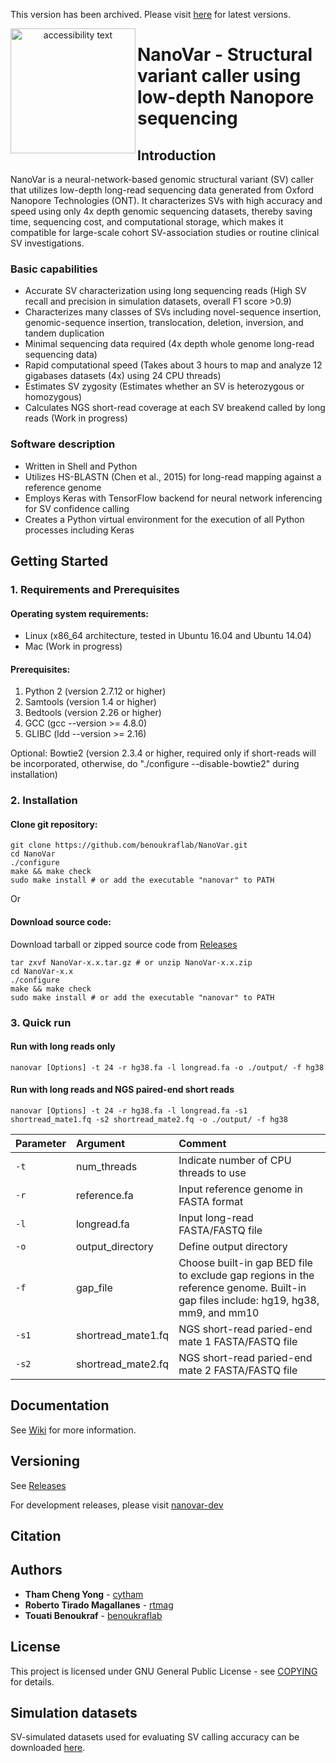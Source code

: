 This version has been archived. Please visit [here](https://github.com/cytham/nanovar) for latest versions.

<p align="center">
  <img src="http://benoukraf-lab.com/wp-content/uploads/2019/05/Nanovarlogo.png" width="200" alt="accessibility text" align='left'>
</p>

# NanoVar - Structural variant caller using low-depth Nanopore sequencing 

## Introduction
NanoVar is a neural-network-based genomic structural variant (SV) caller that utilizes low-depth long-read sequencing data generated from Oxford Nanopore Technologies (ONT). It characterizes SVs with high accuracy and speed using only 4x depth genomic sequencing datasets, thereby saving time, sequencing cost, and computational storage, which makes it compatible for large-scale cohort SV-association studies or routine clinical SV investigations.  

### Basic capabilities
* Accurate SV characterization using long sequencing reads (High SV recall and precision in simulation datasets, overall F1 score >0.9)  
* Characterizes many classes of SVs including novel-sequence insertion, genomic-sequence insertion, translocation, deletion, inversion, and tandem duplication  
* Minimal sequencing data required (4x depth whole genome long-read sequencing data)  
* Rapid computational speed (Takes about 3 hours to map and analyze 12 gigabases datasets (4x) using 24 CPU threads)  
* Estimates SV zygosity (Estimates whether an SV is heterozygous or homozygous)  
* Calculates NGS short-read coverage at each SV breakend called by long reads (Work in progress)  


### Software description
* Written in Shell and Python  
* Utilizes HS-BLASTN (Chen et al., 2015) for long-read mapping against a reference genome  
* Employs Keras with TensorFlow backend for neural network inferencing for SV confidence calling  
* Creates a Python virtual environment for the execution of all Python processes including Keras  


## Getting Started

### 1. Requirements and Prerequisites

#### Operating system requirements: 
* Linux (x86_64 architecture, tested in Ubuntu 16.04 and Ubuntu 14.04)  
* Mac (Work in progress)  

#### Prerequisites:
1. Python 2 (version 2.7.12 or higher)  
2. Samtools (version 1.4 or higher)  
3. Bedtools (version 2.26 or higher) 
4. GCC (gcc --version >= 4.8.0)
5. GLIBC (ldd --version >= 2.16)

Optional: Bowtie2 (version 2.3.4 or higher, required only if short-reads will be incorporated, otherwise, do "./configure --disable-bowtie2" during installation)  


### 2. Installation
#### Clone git repository:
```
git clone https://github.com/benoukraflab/NanoVar.git 
cd NanoVar 
./configure
make && make check
sudo make install # or add the executable "nanovar" to PATH
```
Or 

#### Download source code:
Download tarball or zipped source code from [Releases](https://github.com/benoukraflab/NanoVar/releases)
```
tar zxvf NanoVar-x.x.tar.gz # or unzip NanoVar-x.x.zip
cd NanoVar-x.x
./configure
make && make check
sudo make install # or add the executable "nanovar" to PATH
```

### 3. Quick run

#### Run with long reads only
```
nanovar [Options] -t 24 -r hg38.fa -l longread.fa -o ./output/ -f hg38 
```
#### Run with long reads and NGS paired-end short reads
```
nanovar [Options] -t 24 -r hg38.fa -l longread.fa -s1 shortread_mate1.fq -s2 shortread_mate2.fq -o ./output/ -f hg38
```

| Parameter | Argument | Comment |
| :--- | :--- | :--- |
| `-t` | num_threads | Indicate number of CPU threads to use |
| `-r` | reference.fa | Input reference genome in FASTA format |
| `-l` | longread.fa | Input long-read FASTA/FASTQ file |
| `-o` | output_directory | Define output directory |
| `-f` | gap_file | Choose built-in gap BED file to exclude gap regions in the reference genome. Built-in gap files include: hg19, hg38, mm9, and mm10 |
| `-s1` | shortread_mate1.fq | NGS short-read paried-end mate 1 FASTA/FASTQ file |
| `-s2` | shortread_mate2.fq | NGS short-read paried-end mate 2 FASTA/FASTQ file |

## Documentation
See [Wiki](https://github.com/benoukraflab/NanoVar/wiki) for more information.

## Versioning
See [Releases](https://github.com/benoukraflab/NanoVar/releases)

For development releases, please visit [nanovar-dev](https://github.com/cytham/nanovar-dev)

## Citation

## Authors

* **Tham Cheng Yong** - [cytham](https://github.com/cytham)
* **Roberto Tirado Magallanes** - [rtmag](https://github.com/rtmag)
* **Touati Benoukraf** - [benoukraflab](https://github.com/benoukraflab)

## License

This project is licensed under GNU General Public License - see [COPYING](https://github.com/benoukraflab/NanoVar/blob/master/COPYING) for details.

## Simulation datasets
SV-simulated datasets used for evaluating SV calling accuracy can be downloaded [here](https://doi.org/10.5281/zenodo.2599376).
